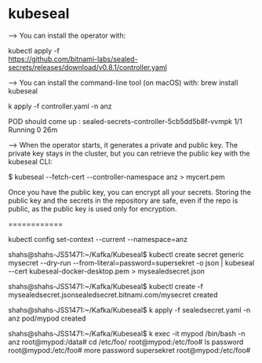 # kubeseal

--> You can install the operator with:

kubectl apply -f \
  https://github.com/bitnami-labs/sealed-secrets/releases/download/v0.8.1/controller.yaml


--> You can install the command-line tool (on macOS) with:
brew install kubeseal

k apply -f controller.yaml -n anz

POD should come up : sealed-secrets-controller-5cb5dd5b8f-vvmpk   1/1     Running     0          26m

--> When the operator starts, it generates a private and public key.
The private key stays in the cluster, but you can retrieve the public key with the kubeseal CLI:

$ kubeseal --fetch-cert --controller-namespace anz > mycert.pem

Once you have the public key, you can encrypt all your secrets.
Storing the public key and the secrets in the repository are safe, even if the repo is public, as the public key is used only for encryption.

============

kubectl config set-context --current --namespace=anz

shahs@shahs-JSS1471:~/Kafka/Kubeseal$ kubectl create secret generic mysecret --dry-run --from-literal=password=supersekret -o json | kubeseal --cert kubeseal-docker-desktop.pem > mysealedsecret.json

shahs@shahs-JSS1471:~/Kafka/Kubeseal$ kubectl create -f mysealedsecret.jsonsealedsecret.bitnami.com/mysecret created

shahs@shahs-JSS1471:~/Kafka/Kubeseal$ k apply -f sealedsecret.yaml -n anz
pod/mypod created

shahs@shahs-JSS1471:~/Kafka/Kubeseal$ k exec -it mypod /bin/bash -n anz
root@mypod:/data# cd /etc/foo/
root@mypod:/etc/foo# ls
password
root@mypod:/etc/foo# more password
supersekret
root@mypod:/etc/foo#

